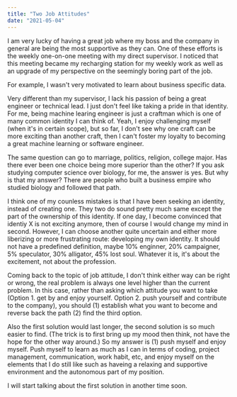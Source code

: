 ```yaml
---
title: "Two Job Attitudes"
date: "2021-05-04"
---
```


I am very lucky of having a great job where my boss and the company in general are being the most supportive as they can. One of these efforts is the weekly one-on-one meeting with my direct supervisor. I noticed that this meeting became my recharging station for my weekly work as well as an upgrade of my perspective on the seemingly boring part of the job.

For example, I wasn't very motivated to learn about business specific data.

Very different than my supervisor, I lack his passion of being a great engineer or technical lead. I just don't feel like taking a pride in that identity. For me, being machine learing engineer is just a craftman which is one of many common identity I can think of. Yeah, I enjoy challenging myself (when it's in certain scope), but so far, I don't see why one craft can be more exciting than another craft, then I can't foster my loyalty to becoming a great machine learning or software engineer.

The same question can go to marriage, politics, religion, college major. Has there ever been one choice being more superior than the other? If you ask studying computer science over biology, for me, the answer is yes. But why is that my answer? There are people who built a business empire who studied biology and followed that path.

I think one of my counless mistakes is that I have been seeking an identity, instead of creating one. They two do sound pretty much same except the part of the ownership of this identity. If one day, I become convinced that identiy X is not exciting anymore, then of course I would change my mind in second. However, I can choose another quite uncertain and either more liberizing or more frustrating route: developing my own identity. It should not have a predefined definition, maybe 10% enginner, 20% campaigner, 5% speculator, 30% alligator, 45% lost soul. Whatever it is, it's about the excitement, not about the profession.

Coming back to the topic of job attitude, I don't think either way can be right or wrong, the real problem is always one level higher than the current problem. In this case, rather than asking which attitude you want to take (Option 1. get by and enjoy yourself. Option 2. push yourself and contribute to the company), you should (1) establish what you want to become and reverse back the path (2) find the third option.

Also the first solution would last longer, the second solution is so much easier to find. (The trick is to first bring up my mood then think, not have the hope for the other way around.) So my answer is (1) push myself and enjoy myself. Push myself to learn as much as I can in terms of coding, project management, communication, work habit, etc, and enjoy myself on the elements that I do still like such as haveing a relaxing and supportive environment and the autonomous part of my position.

I will start talking about the first solution in another time soon.
